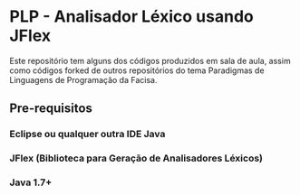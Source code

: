 # PLP - Analisador Léxico usando JFlex

Este repositório tem alguns dos códigos produzidos em sala de aula, assim como códigos forked de outros repositórios do tema Paradigmas de Linguagens de Programação da Facisa.

## Pre-requisitos

### Eclipse ou qualquer outra IDE Java
### JFlex (Biblioteca para Geração de Analisadores Léxicos)
### Java 1.7+
